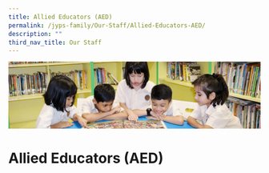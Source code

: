 ```yaml
---
title: Allied Educators (AED)
permalink: /jyps-family/Our-Staff/Allied-Educators-AED/
description: ""
third_nav_title: Our Staff
---
```

![](/images/banner.gif)

Allied Educators (AED)
======================


